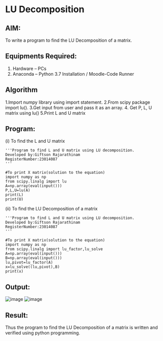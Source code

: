 # LU Decomposition 

## AIM:
To write a program to find the LU Decomposition of a matrix.

## Equipments Required:
1. Hardware – PCs
2. Anaconda – Python 3.7 Installation / Moodle-Code Runner

## Algorithm
1.Import numpy library using import statement. 
2.From scipy package import lu().
3.Get input from user and pass it as an array.
4. Get P, L, U matrix using lu()
5.Print L and U matrix

## Program:
(i) To find the L and U matrix
```
'''Program to find L and U matrix using LU decomposition.
Developed by:Giftson Rajarathinam
RegisterNumber:23014087
'''

#To print X matrix(solution to the equation)
import numpy as np
from scipy.linalg import lu
A=np.array(eval(input()))
P,L,U=lu(A)
print(L)
print(U)
```
(ii) To find the LU Decomposition of a matrix
```
'''Program to find L and U matrix using LU decomposition.
Developed by:Giftson Rajarathinam
RegisterNumber:23014087
'''

#To print X matrix(solution to the equation)
import numpy as np
from scipy.linalg import lu_factor,lu_solve
A=np.array(eval(input()))
B=np.array(eval(input()))
lu,pivot=lu_factor(A)
x=lu_solve((lu,pivot),B)
print(x)
```

## Output:
![image](https://github.com/gifty003/LU-Decomposition/assets/145822352/c0c3084f-c456-4fed-b89d-a5dea194b7fc)
![image](https://github.com/gifty003/LU-Decomposition/assets/145822352/e34a865c-c474-4b34-878b-9fd08d82603a)




## Result:
Thus the program to find the LU Decomposition of a matrix is written and verified using python programming.

